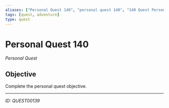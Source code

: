 ```yaml
---
aliases: ["Personal Quest 140", "personal quest 140", "140 Quest Personal"]
tags: [quest, adventure]
type: quest
---
```


# Personal Quest 140

*Personal Quest*

## Objective
Complete the personal quest objective.

---
*ID: QUEST00139*
